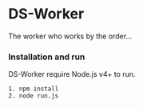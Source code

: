 # DS-Worker

The worker who works by the order...

### Installation and run

DS-Worker require Node.js v4+ to run.

```
1. npm install
2. node run.js
```